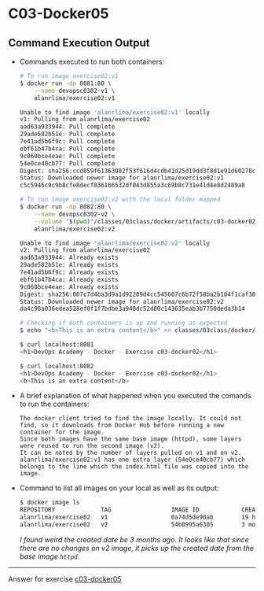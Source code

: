 # C03-Docker05

## Command Execution Output

- Commands executed to run both containers:
    ```bash
    # To run image exercise02:v1
    $ docker run -dp 8081:80 \
        --name devopsc0302-v1 \
        alanrlima/exercise02:v1

    Unable to find image 'alanrlima/exercise02:v1' locally
    v1: Pulling from alanrlima/exercise02
    aad63a933944: Pull complete
    29ade582b51e: Pull complete
    7e41ad5b6f9c: Pull complete
    ebf61b47b4ca: Pull complete
    9c060bce4eae: Pull complete
    54e0ce40cb77: Pull complete
    Digest: sha256:ccd859f61363082f53f616d4cdb41d25d19dd3f8d1e91d60278c82f29102f664
    Status: Downloaded newer image for alanrlima/exercise02:v1
    c5c5946c9c9b8cfe8decf036166532df043d855a3c69b8c731e41d4e8d2489a8

    # To run image exercise02:v2 with the local folder mapped
    $ docker run -dp 8082:80 \
        --name devopsc0302-v2 \
        --volume "$(pwd)"/classes/03class/docker/artifacts/c03-docker02:/usr/local/apache2/htdocs \
        alanrlima/exercise02:v2

    Unable to find image 'alanrlima/exercise02:v2' locally
    v2: Pulling from alanrlima/exercise02
    aad63a933944: Already exists
    29ade582b51e: Already exists
    7e41ad5b6f9c: Already exists
    ebf61b47b4ca: Already exists
    9c060bce4eae: Already exists
    Digest: sha256:007c7d4ba3d9a1d92209d4cc545607c6b72f58ba2b104f1caf309428d770680a
    Status: Downloaded newer image for alanrlima/exercise02:v2
    da4c98a036edea528ef0f1f7bdbe3a948dc52d80c143635eab3b7750deda3b14

    # Checking if both containers is up and running as expected
    $ echo "<b>This is an extra content</b>" >> classes/03class/docker/artifacts/c03-docker02/index.html

    $ curl localhost:8081
    <h1>DevOps Academy - Docker - Exercise c03-docker02</h1>

    $ curl localhost:8082
    <h1>DevOps Academy - Docker - Exercise c03-docker02</h1>
    <b>This is an extra content</b>
    ```

- A brief explanation of what happened when you executed the comands to run the containers:
    ```
    The docker client tried to find the image locally. It could not find, so it downloads from Docker Hub before running a new container for the image.
    Since both images have the same base image (httpd), some layers were reused to run the second image (v2).
    It can be noted by the number of layers pulled on v1 and on v2.
    alanrlima/exercise02:v1 has one extra layer (54e0ce40cb77) which belongs to the line which the index.html file was copied into the image.
    ```

- Command to list all images on your local as well as its output:
    ```bash
    $ docker image ls
    REPOSITORY             TAG                 IMAGE ID            CREATED             SIZE
    alanrlima/exercise02   v1                  0a74d5de90ab        19 hours ago        107MB
    alanrlima/exercise02   v2                  54b0995a6305        3 months ago        107MB
    ```

    *I found weird the created date be 3 months ago. It looks like that since there are no changes on v2 image, it picks up the created date from the base image `httpd`.*

***
Answer for exercise [c03-docker05](https://github.com/devopsacademyau/academy/blob/af3225a3436f263164e8daebc6bbd1ef3122b900/classes/03class/exercises/c03-docker05/README.md)